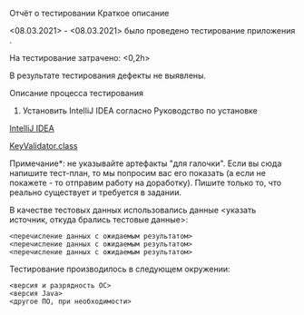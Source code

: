 Отчёт о тестировании <Credit Card Number Validator>
Краткое описание

<08.03.2021> - <08.03.2021> было проведено тестирование приложения <Credit Card Number Validator>.

На тестирование затрачено: <0,2h>

В результате тестирования дефекты не выявлены.

Описание процесса тестирования

1. Установить IntelliJ IDEA согласно Руководство по установке 

[IntelliJ IDEA](https://github.com/netology-code/javaqa-homeworks/blob/master/intro/idea.md)

[KeyValidator.class](https://github.com/netology-code/javaqa-homeworks/blob/master/intro/artifacts/KeyValidator.class)

Примечание*: не указывайте артефакты "для галочки". Если вы сюда напишите тест-план, то мы попросим вас его показать (а если не покажете - то отправим работу на доработку). Пишите только то, что реально существует и требуется в задании.

В качестве тестовых данных использовались данные <указать источник, откуда брались тестовые данные>:

    <перечисление данных с ожидаемым результатом>
    <перечисление данных с ожидаемым результатом>
    <перечисление данных с ожидаемым результатом>

Тестирование производилось в следующем окружении:

    <версия и разрядность ОС>
    <версия Java>
    <другое ПО, при необходимости>
